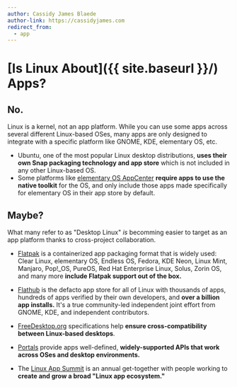 ```yaml
---
author: Cassidy James Blaede
author-link: https://cassidyjames.com
redirect_from:
  - app
---
```


# [Is Linux About]({{ site.baseurl }}/) Apps?

## No.

Linux is a kernel, not an app platform. While you can use some apps across several different Linux-based OSes, many apps are only designed to integrate with a specific platform like GNOME, KDE, elementary OS, etc.

- Ubuntu, one of the most popular Linux desktop distributions, **uses their own Snap packaging technology and app store** which is not included in any other Linux-based OS.
- Some platforms like [elementary OS AppCenter](https://developer.elementary.io) **require apps to use the native toolkit** for the OS, and only include those apps made specifically for elementary OS in their app store by default.

## Maybe?

What many refer to as "Desktop Linux" _is_ becomming easier to target as an app platform thanks to cross-project collaboration.

- [Flatpak](https://flatpak.org) is a containerized app packaging format that is widely used: Clear Linux, elementary OS, Endless OS, Fedora, KDE Neon, Linux Mint, Manjaro, Pop!_OS, PureOS, Red Hat Enterprise Linux, Solus, Zorin OS, and many more **include Flatpak support out of the box.**

- [Flathub](https://flathub.org) is the defacto app store for all of Linux with thousands of apps, hundreds of apps verified by their own developers, and **over a billion app installs.** It's a true community-led independent joint effort from GNOME, KDE, and independent contributors.

- [FreeDesktop.org](https://freedesktop.org) specifications help **ensure cross-compatibility between Linux-based desktops**.

- [Portals](https://docs.flatpak.org/en/latest/desktop-integration.html#portals) provide apps well-defined, **widely-supported APIs that work across OSes and desktop environments.**

- The [Linux App Summit](https://linuxappsummit.org/) is an annual get-together with people working to **create and grow a broad "Linux app ecosystem."**
